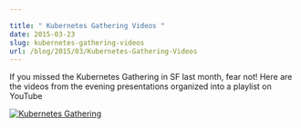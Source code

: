 ```yaml
---

title: " Kubernetes Gathering Videos "
date: 2015-03-23
slug: kubernetes-gathering-videos
url: /blog/2015/03/Kubernetes-Gathering-Videos
---
```

If you missed the Kubernetes Gathering in SF last month, fear not! Here are the videos from the evening presentations organized into a playlist on YouTube

[![Kubernetes Gathering](https://img.youtube.com/vi/q8lGZCKktYo/0.jpg)](https://www.youtube.com/playlist?list=PL69nYSiGNLP2FBVvSLHpJE8_6hRHW8Kxe)

